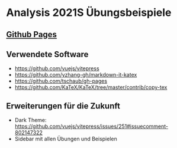 # Analysis 2021S Übungsbeispiele

## [Github Pages](https://yousafe.github.io/Analysis-2021S/)

## Verwendete Software
- https://github.com/vuejs/vitepress
- https://github.com/yzhang-gh/markdown-it-katex
- https://github.com/tschaub/gh-pages
- https://github.com/KaTeX/KaTeX/tree/master/contrib/copy-tex

## Erweiterungen für die Zukunft
- Dark Theme: https://github.com/vuejs/vitepress/issues/251#issuecomment-802147322
- Sidebar mit allen Übungen und Beispielen